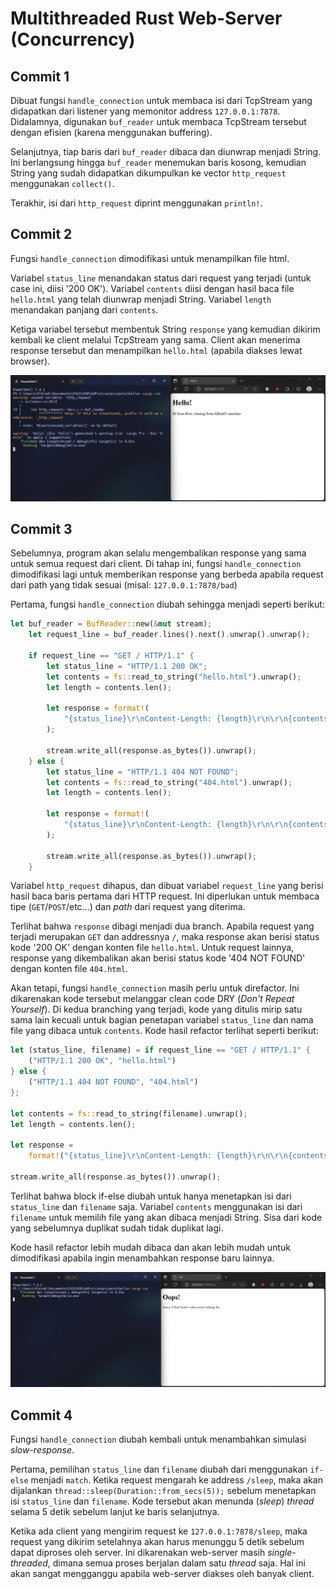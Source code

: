 # Multithreaded Rust Web-Server (Concurrency)

## Commit 1

Dibuat fungsi `handle_connection` untuk membaca isi dari TcpStream yang didapatkan dari listener yang memonitor address `127.0.0.1:7878`.
Didalamnya, digunakan `buf_reader` untuk membaca TcpStream tersebut dengan efisien (karena menggunakan buffering).

Selanjutnya, tiap baris dari `buf_reader` dibaca dan diunwrap menjadi String.
Ini berlangsung hingga `buf_reader` menemukan baris kosong, kemudian String yang sudah didapatkan dikumpulkan ke vector `http_request` menggunakan `collect()`.

Terakhir, isi dari `http_request` diprint menggunakan `println!`.

## Commit 2

Fungsi `handle_connection` dimodifikasi untuk menampilkan file html.

Variabel `status_line` menandakan status dari request yang terjadi (untuk case ini, diisi '200 OK').
Variabel `contents` diisi dengan hasil baca file `hello.html` yang telah diunwrap menjadi String.
Variabel `length` menandakan panjang dari `contents`.

Ketiga variabel tersebut membentuk String `response` yang kemudian dikirim kembali ke client melalui TcpStream yang sama. Client akan menerima response tersebut dan menampilkan `hello.html` (apabila diakses lewat browser).

![Commit 2 Capture](assets/images/commit2_capture.jpg)

## Commit 3

Sebelumnya, program akan selalu mengembalikan response yang sama untuk semua request dari client. Di tahap ini, fungsi `handle_connection` dimodifikasi lagi untuk memberikan response yang berbeda apabila request dari path yang tidak sesuai (misal: `127.0.0.1:7878/bad`)

Pertama, fungsi `handle_connection` diubah sehingga menjadi seperti berikut:

```rust
let buf_reader = BufReader::new(&mut stream);
    let request_line = buf_reader.lines().next().unwrap().unwrap();

    if request_line == "GET / HTTP/1.1" {
        let status_line = "HTTP/1.1 200 OK";
        let contents = fs::read_to_string("hello.html").unwrap();
        let length = contents.len();

        let response = format!(
            "{status_line}\r\nContent-Length: {length}\r\n\r\n{contents}"
        );

        stream.write_all(response.as_bytes()).unwrap();
    } else {
        let status_line = "HTTP/1.1 404 NOT FOUND";
        let contents = fs::read_to_string("404.html").unwrap();
        let length = contents.len();

        let response = format!(
            "{status_line}\r\nContent-Length: {length}\r\n\r\n{contents}"
        );

        stream.write_all(response.as_bytes()).unwrap();
    }
```

Variabel `http_request` dihapus, dan dibuat variabel `request_line` yang berisi hasil baca baris pertama dari HTTP request.
Ini diperlukan untuk membaca tipe (`GET`/`POST`/etc...) dan *path* dari request yang diterima.

Terlihat bahwa `response` dibagi menjadi dua branch. Apabila request yang terjadi merupakan `GET` dan addressnya `/`, maka response akan berisi status kode '200 OK' dengan konten file `hello.html`. Untuk request lainnya, response yang dikembalikan akan berisi status kode '404 NOT FOUND' dengan konten file `404.html`.

Akan tetapi, fungsi `handle_connection` masih perlu untuk direfactor. Ini dikarenakan kode tersebut melanggar clean code DRY (*Don't Repeat Yourself*).
Di kedua branching yang terjadi, kode yang ditulis mirip satu sama lain kecuali untuk bagian penetapan variabel `status_line` dan nama file yang dibaca untuk `contents`. Kode hasil refactor terlihat seperti berikut:

```rust
let (status_line, filename) = if request_line == "GET / HTTP/1.1" {
    ("HTTP/1.1 200 OK", "hello.html")
} else {
    ("HTTP/1.1 404 NOT FOUND", "404.html")
};

let contents = fs::read_to_string(filename).unwrap();
let length = contents.len();

let response =
    format!("{status_line}\r\nContent-Length: {length}\r\n\r\n{contents}");

stream.write_all(response.as_bytes()).unwrap();
```

Terlihat bahwa block if-else diubah untuk hanya menetapkan isi dari `status_line` dan `filename` saja.
Variabel `contents` menggunakan isi dari `filename` untuk memilih file yang akan dibaca menjadi String.
Sisa dari kode yang sebelumnya duplikat sudah tidak duplikat lagi.

Kode hasil refactor lebih mudah dibaca dan akan lebih mudah untuk dimodifikasi apabila ingin menambahkan response baru lainnya.

![Commit 3 Capture](assets/images/commit3_capture.jpg)

## Commit 4

Fungsi `handle_connection` diubah kembali untuk menambahkan simulasi *slow-response*.

Pertama, pemilihan `status_line` dan `filename` diubah dari menggunakan `if-else` menjadi `match`.
Ketika request mengarah ke address `/sleep`, maka akan dijalankan `thread::sleep(Duration::from_secs(5));` sebelum menetapkan isi `status_line` dan `filename`.
Kode tersebut akan menunda (*sleep*) *thread*  selama 5 detik sebelum lanjut ke baris selanjutnya.

Ketika ada client yang mengirim request ke `127.0.0.1:7878/sleep`, maka request yang dikirim setelahnya akan harus menunggu 5 detik sebelum dapat diproses oleh server.
Ini dikarenakan web-server masih *single-threaded*, dimana semua proses berjalan dalam satu *thread* saja.
Hal ini akan sangat mengganggu apabila web-server diakses oleh banyak client.
